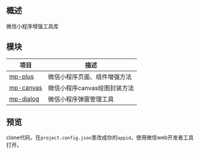 ## 概述
微信小程序增强工具库

## 模块

| 项目 | 描述 |
|---------|-------------|
| [mp-plus] | 微信小程序页面、组件增强方法 |
| [mp-canvas] | 微信小程序canvas绘图封装方法 |
| [mp-dialog] | 微信小程序弹窗管理工具 |

[mp-plus]: https://github.com/vuejs/vue-router
[mp-canvas]: https://github.com/vuejs/vue-router
[mp-dialog]: https://github.com/vuejs/vue-router

## 预览
clone代码，在`project.config.json`里改成你的`appid`，使用微信web开发者工具打开。
